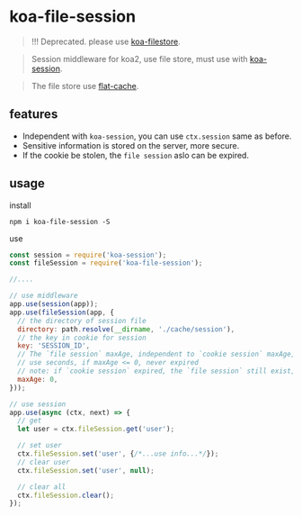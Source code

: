 # koa-file-session

> !!! Deprecated.  please use [koa-filestore](https://github.com/ccqgithub/koa-filestore).

> Session middleware for koa2, use file store, must use with [koa-session](https://www.npmjs.com/package/koa-session).

> The file store use [flat-cache](https://github.com/royriojas/flat-cache).

## features

- Independent with `koa-session`, you can use `ctx.session` same as before.
- Sensitive information is stored on the server, more secure.
- If the cookie be stolen, the `file session` aslo can be expired.

## usage

install

```
npm i koa-file-session -S
```

use

```js
const session = require('koa-session');
const fileSession = require('koa-file-session');

//....

// use middleware
app.use(session(app));
app.use(fileSession(app, {
  // the directory of session file
  directory: path.resolve(__dirname, './cache/session'),
  // the key in cookie for session
  key: 'SESSION_ID',
  // The `file session` maxAge, independent to `cookie session` maxAge, prevent cookie stolen.
  // use seconds, if maxAge <= 0, never expired
  // note: if `cookie session` expired, the `file session` still exist, but invalid，becaulse the `seesion id` is exoired.
  maxAge: 0,
}));

// use session
app.use(async (ctx, next) => {
  // get
  let user = ctx.fileSession.get('user');

  // set user
  ctx.fileSession.set('user', {/*...use info...*/});
  // clear user
  ctx.fileSession.set('user', null);

  // clear all
  ctx.fileSession.clear();
});
```
